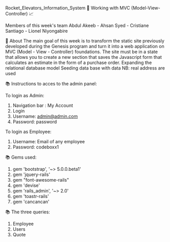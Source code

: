 Rocket_Elevators_Information_System
🚀	Working with MVC (Model-View-Controller)	📈

Members of this week's team
Abdul Akeeb -
Ahsan Syed -
Cristiane Santiago -
Lionel Niyongabire
 
🎯 About
The main goal of this week is to transform the static site previously developed during the Genesis program and turn it into a web application on MVC (Model - View - Controller) foundations. The site must be in a state that allows you to create a new section that saves the Javascript form that calculates an estimate in the form of a purchase order.
Expanding the relational database model
Seeding data base with data NB: real address are used
 
 
📚 Instructions to acces to the admin panel:

To login as Admin:
1. Navigation bar : My Account
2. Login
3. Username: admin@admin.com
4. Password: password

To login as Employee:
1. Username: Email of any employee
2. Password: codeboxx1
 
 
📚 Gems used:
1. gem 'bootstrap', '~> 5.0.0.beta1'
2. gem 'jquery-rails'
3. gem "font-awesome-rails"
4. gem 'devise'
5. gem 'rails_admin', '~> 2.0'
6. gem 'toastr-rails'
7. gem 'cancancan'


📚 The three queries:
1. Employee
2. Users
3. Quote

